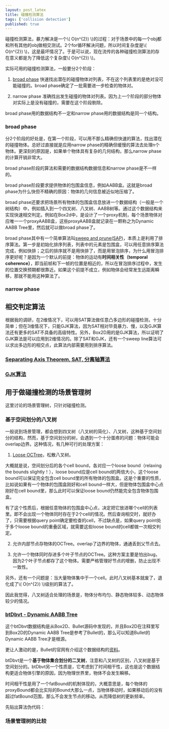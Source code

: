 ```yaml
---
layout: post_latex
title: 碰撞检测算法
tags: ['collision detection']
published: true
---
```


碰撞检测算法，暴力解决是一个\\( O(n\^\{2\}) \\)的过程：对于场景中的每一个obj都和所有其他的obj做相交测试。2个for循环解决问题，所以时间复杂度是\\( O(n\^\{2\}) \\)，这是最坏情况了。于是可以说，现在流传的各种碰撞检测算法的存在意义都是为了降低这个复杂度\\( O(n\^\{2\}) \\)。


<!--more-->


实际可用的碰撞检测算法，一般要分2个阶段：

1. [broad phase](http://www.bulletphysics.org/mediawiki-1.5.8/index.php/Broadphase) 快速找出潜在的碰撞物体对列表，不在这个列表里的是绝对没可能碰撞的。broad phase确定了一批需要进一步检查的物体对。

2. narrow phase 准确找出发生碰撞的物体对列表。因为上一个阶段的部分物体对实际上是没有碰撞的，需要在这个阶段剔除。

broad phase用的数据结构不一定和narrow phase用的数据结构是同一个结构。

### broad phase

分2个阶段的好处是，在第一个阶段，可以用不那么精确但快速的算法，找出潜在的碰撞物体。总好过直接就是应用narrow phase的精确但缓慢的算法去处理n个物体。更深刻的原因是，如果单个物体具有复杂的几何结构，那么narrow phase的计算开销非常大。

broad phase阶段的算法和需要的数据结构数据信息和narrow phase是不一样的。

broad phase阶段要求提供物体的包围盒信息，例如AABB盒。这就是broad phase为什么快但不精确的原因：物体的几何信息被近似地压缩了。

broad phase还要求把场景所有物体的包围盒信息放进一个数据结构（一般是一个树结构）中，例如插入到一个四叉树、八叉树、AABB树等。通过这个数据结构来实现快速相交判定。例如在Box2d中，是设计了一个proxy机制，每个场景物体对应唯一一个proxyAABB盒，这些proxyAABB盒就记录在一颗称之为Dynamic AABB Tree里，然后就可以做broad phase了。

broad phase其中有一个简单算法叫[sweep and prune(SAP)](https://en.wikipedia.org/wiki/Sweep_and_prune)，本质上是利用了排序算法。第一步是初始化排序列表，列表中的元素是包围盒，可以用任意排序算法完成，例如快排；之后的排序就不是用快排了，而是用冒泡排序，为什么用冒泡排序更好呢？是因为一个默认的前提：物体的运动有**时间相关性（temporal coherence）**，即当前帧和下一帧的位置是相近的，所以在冒泡排序过程中，发生的位置交换预期都很靠近。如果这个前提不成立，例如物体会经常发生远距离瞬移，那就不能用这种算法了。

### narrow phase


## 相交判定算法

根据我的调研，在2维情况下，可以用SAT算法做任意凸多边形的碰撞检测，十分简单；但在3维情况下，只能GJK算法，因为SAT相对毕竟暴力、慢，以及GJK算法还有更多的SAT不具备的高级特性。另外，Box2D用的是GJK算法，所以证明了GJK算法是可以应用到2维情况的。除了SAT和GJK，还有一个sweep line算法可以求出多边形的相交点，此算法内部需要用到排序算法。

### [Separating Axis Theorem, SAT, 分离轴算法](https://en.wikipedia.org/wiki/Hyperplane_separation_theorem) 


### [GJK算法](https://en.wikipedia.org/wiki/Gilbert%E2%80%93Johnson%E2%80%93Keerthi_distance_algorithm)

## 用于做碰撞检测的场景管理树

这里讨论的场景管理树，只针对碰撞检测。

### 基于空间划分的八叉树

一般说到场景管理，都会想到四叉树（八叉树的简化）、八叉树，这种基于空间划分的结构，然而，基于空间划分的树，会遇到一个十分蛋疼的问题：物体可能会overlap边界。这种情况，有几种可行的处理方案：

1. [Loose OCTree](https://anteru.net/blog/2008/11/14/315/)，松散八叉树。

大概就是说，空间划分后的各个cell bound，各对应一个loose bound（relaxing the bounds slightly！），loose bound应是cell bound的两倍大小，这个loose bound可以保证完全包含cell bound里的所有物体的包围盒。这是个重要的性质，比如说如果有一个物体的包围盒刚好和cell bound一样大，但是物体包围盒中心点刚好在cell bound里，那么此时可以保证loose bound仍然能完全包含物体包围盒。

有了这个性质后，根据任意物体的包围盒中心点，决定把它放进哪个cell的列表里。即不会出现一个物体同时存在于2个cell的情况。然后查询相交时，就好办了，只需要根据query point确定要检查的cell，不过缺点是，如果query point处于多个loose bound的重叠区域，就需要这些loose bound的cell都做一次相交判定。

2. 允许内部节点存物体的OCTree。overlap了边界的物体，通通丢到父节点去。

3. 允许一个物体同时存进多个叶子节点的OCTree。这种方案主要是怕出bug，因为2个叶子节点都存了这个物体。需要严格管理好节点的增删，防止出现不一致性。

另外，还有一个问题是：当大量物体集中于一个cell。此时八叉树基本就废了，退化成了\\( O(n\^\{2\}) \\)级别的算法了。

因此我觉得，八叉树适合处理的场景是，物体分布均匀、静态物体较多、动态物体较少的情况。


### [btDbvt - Dynamic AABB Tree](http://www.bulletphysics.org/mediawiki-1.5.8/index.php?title=BtDbvt_dynamic_aabb_tree)

这个btDbvt数据结构是从Box2D、Bullet源码中发现的，并且Box2D在注释里写到Box2D的Dynamic AABB Tree是参考了Bullet的，那么可以知道Bullet的Dynamic AABB Tree才是根源。

更让人激动的是，Bullet的官网有介绍这个数据结构的[资料](http://www.bulletphysics.org/mediawiki-1.5.8/index.php/BtDbvt_dynamic_aabb_tree)。

btDbvt是一个**基于物体集合划分的二叉树**，注意和八叉树的区别，八叉树是基于空间划分的。btDbvt另一个性质是，它考虑到了时间相干性，这也是这个数据结构更适合物体引擎的原因，因为物理世界里，物体不会发生瞬移。

时间相干性是用了一个fatBound的机制体现的，大概意思是，每个物体的proxyBound都会比实际的Bound大那么一点，当物体移动时，如果移动后的没有超过fatBound范围，那么不会发生节点的移动。从而降低树的更新频率。

先贴出算法伪代码：


### 场景管理树的比较


